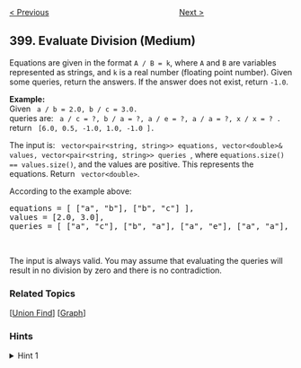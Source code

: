 <!--|This file generated by command(leetcode description); DO NOT EDIT.    |-->
<!--+----------------------------------------------------------------------+-->
<!--|@author    openset <openset.wang@gmail.com>                           |-->
<!--|@link      https://github.com/openset                                 |-->
<!--|@home      https://github.com/openset/leetcode                        |-->
<!--+----------------------------------------------------------------------+-->

[< Previous](https://github.com/openset/leetcode/tree/master/problems/random-pick-index "Random Pick Index")
　　　　　　　　　　　　　　　　
[Next >](https://github.com/openset/leetcode/tree/master/problems/nth-digit "Nth Digit")

## 399. Evaluate Division (Medium)

<p>Equations are given in the format <code>A / B = k</code>, where <code>A</code> and <code>B</code> are variables represented as strings, and <code>k</code> is a real number (floating point number). Given some queries, return the answers. If the answer does not exist, return <code>-1.0</code>.</p>

<p><b>Example:</b><br />
Given <code> a / b = 2.0, b / c = 3.0.</code><br />
queries are: <code> a / c = ?, b / a = ?, a / e = ?, a / a = ?, x / x = ? .</code><br />
return <code> [6.0, 0.5, -1.0, 1.0, -1.0 ].</code></p>

<p>The input is: <code> vector&lt;pair&lt;string, string&gt;&gt; equations, vector&lt;double&gt;&amp; values, vector&lt;pair&lt;string, string&gt;&gt; queries </code>, where <code>equations.size() == values.size()</code>, and the values are positive. This represents the equations. Return <code> vector&lt;double&gt;</code>.</p>

<p>According to the example above:</p>

<pre>
equations = [ [&quot;a&quot;, &quot;b&quot;], [&quot;b&quot;, &quot;c&quot;] ],
values = [2.0, 3.0],
queries = [ [&quot;a&quot;, &quot;c&quot;], [&quot;b&quot;, &quot;a&quot;], [&quot;a&quot;, &quot;e&quot;], [&quot;a&quot;, &quot;a&quot;], [&quot;x&quot;, &quot;x&quot;] ]. </pre>

<p>&nbsp;</p>

<p>The input is always valid. You may assume that evaluating the queries will result in no division by zero and there is no contradiction.</p>

### Related Topics
  [[Union Find](https://github.com/openset/leetcode/tree/master/tag/union-find/README.md)]
  [[Graph](https://github.com/openset/leetcode/tree/master/tag/graph/README.md)]

### Hints
<details>
<summary>Hint 1</summary>
Do you recognize this as a graph problem?
</details>

